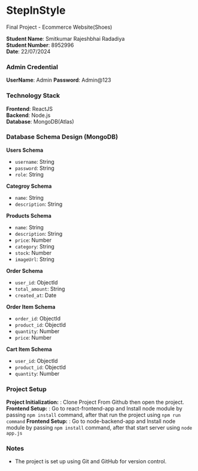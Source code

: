 
# StepInStyle
Final Project - Ecommerce Website(Shoes)

**Student Name**: Smitkumar Rajeshbhai Radadiya  
**Student Number**: 8952996  
**Date**: 22/07/2024

### Admin Credential
**UserName**: Admin
**Password**: Admin@123


### Technology Stack

**Frontend**: ReactJS  
**Backend**: Node.js  
**Database**: MongoDB(Atlas)

### Database Schema Design (MongoDB)

**Users Schema**

- `username`: String
- `password`: String
- `role`: String

**Categroy Schema**

- `name`: String
- `description`: String

**Products Schema**

- `name`: String
- `description`: String
- `price`: Number
- `category`: String
- `stock`: Number
- `imageUrl`: String

**Order Schema**

- `user_id`: ObjectId
- `total_amount`: String
- `created_at`: Date

**Order Item Schema**

- `order_id`: ObjectId
- `product_id`: ObjectId
- `quantity`: Number
- `price`: Number

**Cart Item Schema**

- `user_id`: ObjectId
- `product_id`: ObjectId
- `quantity`: Number

### Project Setup

**Project Initialization:** : Clone Project From Github then open the project.
**Frontend Setup:** : Go to react-frontend-app and Install node module by passing `npm install` command, after that run the project using `npm run command`
**Frontend Setup:** : Go to node-backend-app and Install node module by passing `npm install` command, after that start server using `node app.js`

### Notes

- The project is set up using Git and GitHub for version control.
